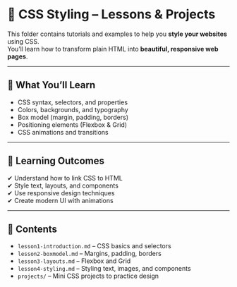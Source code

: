 # 🔵 CSS Styling – Lessons & Projects

This folder contains tutorials and examples to help you **style your websites** using CSS.  
You’ll learn how to transform plain HTML into **beautiful, responsive web pages**.

---

## 📖 What You’ll Learn
- CSS syntax, selectors, and properties  
- Colors, backgrounds, and typography  
- Box model (margin, padding, borders)  
- Positioning elements (Flexbox & Grid)  
- CSS animations and transitions  

---

## 🚀 Learning Outcomes
✔ Understand how to link CSS to HTML  
✔ Style text, layouts, and components  
✔ Use responsive design techniques  
✔ Create modern UI with animations  

---

## 📂 Contents
- `lesson1-introduction.md` – CSS basics and selectors  
- `lesson2-boxmodel.md` – Margins, padding, borders  
- `lesson3-layouts.md` – Flexbox and Grid  
- `lesson4-styling.md` – Styling text, images, and components  
- `projects/` – Mini CSS projects to practice design  
